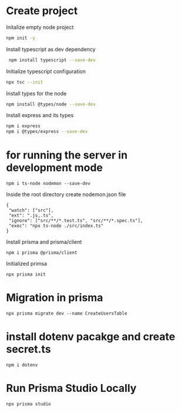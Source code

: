 # Create project

Initalize empty node project
```bash
npm init -y
```

Install typescript as dev dependency

```bash
 npm install typescript --save-dev
 ```

 Initialize typescript configuration
 ```bash
 npx tsc --init
 ```

 Install types for the node
 ```bash
 npm install @types/node --save-dev
 ```

 Install express and its types
 ```bash
 npm i express
 npm i @types/express --save-dev
 ```


 # for running the server in development mode
 ```
 npm i ts-node nodemon --save-dev
 ```
 Inside the root directory create nodemon.json file
 ```
{
  "watch": ["src"],
  "ext": ".js,.ts",
  "ignore": ["src/**/*.test.ts", "src/**/*.spec.ts"],
  "exec": "npx ts-node ./src/index.ts"
}

 ```

 Install prisma and prisma/client
 ```
 npm i prisma @prisma/client

```
Initialized primsa
```
npx prisma init
```

# Migration in prisma
```
npx prisma migrate dev --name CreateUsersTable
```


# install dotenv pacakge and create secret.ts
```
npm i dotenv
```

# Run Prisma Studio Locally
```
npx prisma studio
```
